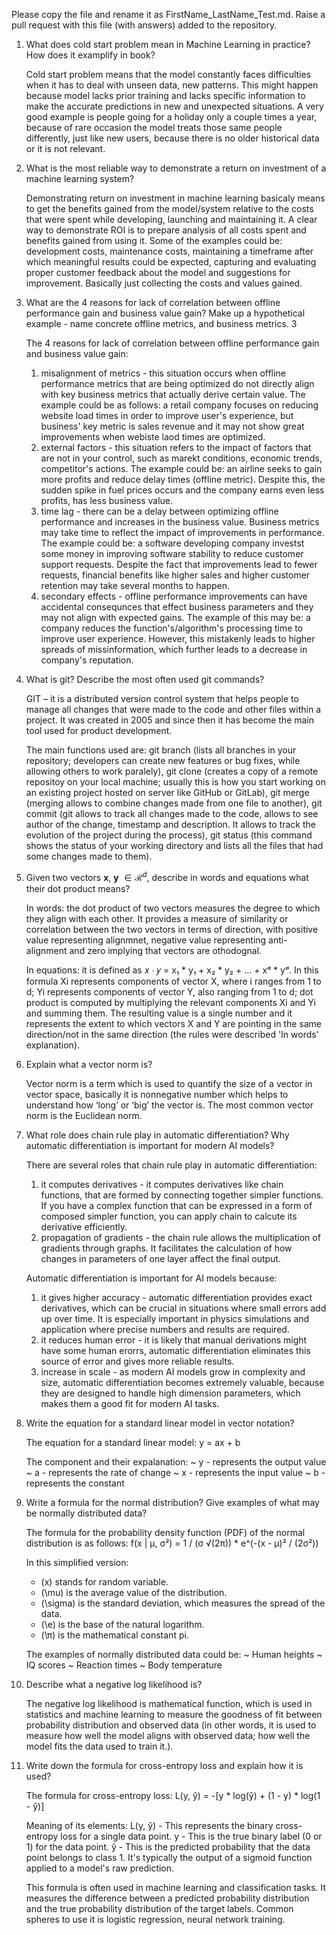 Please copy the file and rename it as FirstName_LastName_Test.md. Raise a pull request with this file (with answers) added to the repository. 

1. What does cold start problem mean in Machine Learning in practice? How does it examplify in book?

    Cold start problem means that the model constantly faces difficulties when it has to deal with unseen data, new patterns. This might happen because model lacks prior training and lacks specific information to make the accurate predictions in new and unexpected situations. A very good example is people going for a holiday only a couple times a year, because of rare occasion the model treats those same people differently, just like new users, because there is no older historical data or it is not relevant.


2. What is the most reliable way to demonstrate a return on investment of a machine learning system?

    Demonstrating return on investment in machine learning basicaly means to get the benefits gained from the model/system relative to the costs that were spent while developing, launching and maintaining it. A clear way to demonstrate ROI is to prepare analysis of all costs spent and benefits gained from using it. Some of the examples could be: development costs, maintenance costs, maintaining a timeframe after which meaningful results could be expected, capturing and evaluating proper customer feedback about the model and suggestions for improvement. Basically just collecting the costs and values gained.


3. What are the 4 reasons for lack of correlation between offline performance gain and business value gain? Make up a hypothetical example - name concrete offline metrics, and business metrics. 3

    The 4 reasons for lack of correlation between offline performance gain and business value gain:
    1.  misalignment of metrics - this situation occurs when offline performance metrics that are being optimized do not directly align with key business metrics that actually derive certain value. The example could be as follows: a retail company focuses on reducing website load times in order to improve user's experience, but business' key metric is sales revenue and it may not show great improvements when webiste laod times are optimized.
    2. external factors - this situation refers to the impact of factors that are not in your control, such as marekt conditions, economic trends, competitor's actions. The  example could be: an airline seeks to gain more profits and reduce delay times (offline metric). Despite this, the sudden spike in fuel prices occurs and the company earns even less profits, has less business value.
    3. time lag - there can be a delay between optimizing offline performance and increases in the business value. Business metrics may take time to reflect the impact of improvements in performance. The example could be: a software developing company investst some money in improving software stability to reduce customer support requests. Despite the fact that improvements lead to fewer requests, financial benefits like higher sales and higher customer retention may take several months to happen.
    4. secondary effects - offline performance improvements can have accidental consequnces that effect business parameters and they may not align with expected gains. The example of this may be: a company reduces the function's/algorithm's processing time to improve user experience. However, this mistakenly leads to higher spreads of missinformation, which further leads to a decrease in company's reputation.


4. What is git? Describe the most often used git commands?

    GIT – it is a distributed version control system that helps people to manage all changes that were made to the code and other files within a project. It was created in 2005 and since then it has become the main tool used for product development. 

    The main functions used are: git branch (lists all branches in your repository; developers can create new features or bug fixes, while allowing others to work paralely), git clone (creates a copy of a remote repositoy on your local machine; usually this is how you start working on an existing project hosted on server like GitHub or GitLab), git merge (merging allows to combine changes made from one file to another), git commit (git allows to track all changes made to the code, allows to see author of the change, timestamp and description. It allows to track the evolution of the project during the process), git status (this command shows the status of your working directory and lists all the files that had some changes made to them). 


5. Given two vectors $\mathbf{x}$, $\mathbf{y}$ $\in \mathcal{R}^{d}$, describe in words and equations what their dot product means?

    In words:
    the dot product of two vectors measures the degree to which they align with each other. It provides a measure of similarity or correlation between the two vectors in terms of direction, with positive value representing alignmnet, negative value representing anti-alignment and zero implying that vectors are othodognal.

    In equations:
    it is defined as 𝑥 ⋅ 𝑦 = x₁ * y₁ + x₂ * y₂ + ... + xᵈ * yᵈ. In this formula Xi represents components of vector X, where i ranges from 1 to d; Yi represents components of vector Y, also ranging from 1 to d; dot product is computed by multiplying the relevant components Xi and Yi and summing them. The resulting value is a single number and it represents the extent to which vectors X and Y are pointing in the same direction/not in the same direction (the rules were described 'In words' explanation).


6. Explain what a vector norm is?

    Vector norm is a term which is used to quantify the size of a vector in vector space, basically it is nonnegative number which helps to understand how ‘long’ or ‘big’ the vector is. The most common vector norm is the Euclidean norm.


7. What role does chain rule play in automatic differentiation? Why automatic differentiation is important for modern AI
models?

    There are several roles that chain rule play in automatic differentiation:
    1. it computes derivatives - it computes derivatives like chain functions, that are formed by connecting together simpler functions. If you have a complex function that can be expressed in a form of composed simpler function, you can apply chain to calcute its derivative efficiently.
    2. propagation of gradients - the chain rule allows the multiplication of gradients through graphs. It facilitates the calculation of how changes in parameters of one layer affect the final output. 

    Automatic differentiation is important for AI models because:
    1. it gives higher accuracy - automatic differentiation provides exact derivatives, which can be crucial in situations where small errors add up over time. It is especially important in physics simulations and application where precise numbers and results are required.
    2. it reduces human error - it is likely that manual derivations might have some human erorrs, automatic differentiation eliminates this source of error and gives more reliable results.
    3. increase in scale - as modern AI models grow in complexity and size, automatic differentiation becomes extremely valuable, because they are designed to handle high dimension parameters, which makes them a good fit for modern AI tasks. 


8. Write the equation for a standard linear model in vector notation?

    The equation for a standard linear model:
    y = ax + b

    The component and their expalanation:
    ~ y - represents the output value
    ~ a - represents the rate of change 
    ~ x - represents the input value
    ~ b - represents the constant


9. Write a formula for the normal distribution? Give examples of what may be normally distributed data? 

    The formula for the probability density function (PDF) of the normal distribution is as follows:
    f(x | μ, σ²) = 1 / (σ √(2π)) * e^(-(x - μ)² / (2σ²))

    In this simplified version:
    - \(x\) stands for random variable.
    - \(\mu\) is the average value of the distribution.
    - \(\sigma\) is the standard deviation, which measures the spread of the data.
    - \(\e\) is the base of the natural logarithm.
    - \(\π\) is the mathematical constant pi.

    The examples of normally distributed data could be:
    ~ Human heights
    ~ IQ scores
    ~ Reaction times
    ~ Body temperature


10. Describe what a negative log likelihood is?

    The negative log likelihood is mathematical function, which is used in statistics and machine learning to measure the goodness of fit between probability distribution and observed data (in other words, it is used to measure how well the model aligns with observed data; how well the model fits the data used to train it.).


11. Write down the formula for cross-entropy loss and explain how it is used?

    The formula for cross-entropy loss:
    L(y, ŷ) = -[y * log(ŷ) + (1 - y) * log(1 - ŷ)]

    Meaning of its elements:
    L(y, ŷ) - This represents the binary cross-entropy loss for a single data point.
    y - This is the true binary label (0 or 1) for the data point.
    ŷ - This is the predicted probability that the data point belongs to class 1. It's typically the output of a sigmoid function applied to a model's raw prediction.

    This formula is often used in machine learning and classification tasks. It measures the difference between a predicted probability distribution and the true probability distribution of the target labels. Common spheres to use it is logistic regression, neural network training.